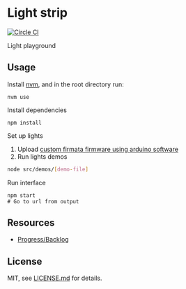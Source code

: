 # Light strip

[![Circle CI](https://circleci.com/gh/taktran/light-strip.svg?style=svg)](https://circleci.com/gh/taktran/light-strip)

Light playground

## Usage

Install [nvm](https://github.com/creationix/nvm), and in the root directory run:

    nvm use

Install dependencies

    npm install

Set up lights

1. Upload [custom firmata firmware using arduino software](https://github.com/ajfisher/node-pixel/tree/master/firmware#using-arduino-ide)
2. Run lights demos

  ```sh
  node src/demos/[demo-file]
  ```

Run interface

    npm start
    # Go to url from output

## Resources

* [Progress/Backlog](https://waffle.io/taktran/light-strip)

## License

MIT, see [LICENSE.md](http://github.com/mattdesl/budo-gulp-starter/blob/master/LICENSE.md) for details.
